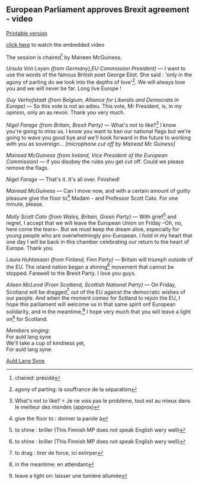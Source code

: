 ## European Parliament approves Brexit agreement - video

[Printable version](bbcnews_brexit_approval_script.pdf)

[click here](https://www.bbc.com/news/uk-politics-51287430) to watch the embedded video

The session is chaired[^1] by Maireen McGuiness.

*Ursula Von Leyen (from Germany),EU Commission President)* — I want to use the words of the famous British poet George Eliot. She said : 'only in the agony of parting do we look into the depths of love'[^2]. We will always love you and we will  never be far. Long live Europe !

*Guy Verhofstadt (from Belgium, Alliance for Liberals and Democrats in Europe)* — So this vote is not an adieu. This vote, Mr President, is, in my opinion, only an au revoir. Thank you very much.

*Nigel Farage (from Britain, Brexit Party)* — What's not to like?[^3] I know you're going to miss us. I know you want to ban our national flags but we're going to wave you good bye and we'll kook forward in the future to working with you as sovereign… *[microphone cut off by Mairead Mc Guiness]*

*Mairead McGuiness (from Ireland, Vice President of the European Commission)* — if you disobey the rules you get cut off. Could we please remove the flags.

*Nigel Farage*  — That's it. It's all over. Finished!

*Mairead McGuiness* — Can I move now, and with a certain amount of guilty pleasure give the floor to[^4] Madam - and Professor Scott Cato. For one minute, please.

*Molly Scott Cato (from Wales, Britain, Green Party)* — With grief[^6] and regret, I accept that we will leave the European Union on Friday –Oh, no, here come the tears–. But we must keep the dream alive, especially for young people who are overwhelmingly pro-European. I hold in my heart that one day I will be back in this chamber celebrating our return to the heart of Europe. Thank you.

*Laura Huhtasaari (from Finland, Finn Party)* — Britain will triumph outside of the EU. The island nation began a shining[^6] movement that cannot be stopped. Farewell to the Brexit Party. I love you guys.

*Aileen McLeod (From Scotland, Scottish National Party)* — On Friday, Scotland will be dragged[^7] out of the EU against the democratic wishes of our people. And when the moment comes for Sotland to rejoin the EU,  I hope this parliament will welcome us in that same spirit onf European solidarity, and in the meantime,[^8] I hope very much that you will leave a light on[^9] for Scotland.

*Members singing:*  
For auld lang syne  
We'll take a cup of kindness yet,  
For auld lang syne.

[Auld Lang Syne](auld_lang_syne)

[^1]: chaired: présidé
[^2]: agony of parting: la souffrance de la séparation
[^3]: What's not to like? = Je ne vois pas le problème, tout est au mieux dans le meilleur des mondes (approx)
[^4]: give the floor to : donner la parole à
[^5]: grief : le chagrin
[^6]: to shine : briller (This Finnish MP does not speak English wery well)
[^7]: to drag : tirer de force, ici extirper
[^8]: in the meantime: en attendant
[^9]: leave a light on: laisser une lumière allumée